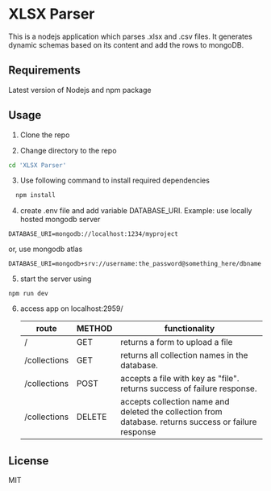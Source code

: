 # XLSX Parser

This is a nodejs application which parses .xlsx and .csv files. It generates dynamic schemas based on its content and add the rows to mongoDB.

## Requirements

Latest version of Nodejs and npm package

## Usage

1. Clone the repo

2. Change directory to the repo

```bash
cd 'XLSX Parser'
```

3. Use following command to install required dependencies

```bash
  npm install
```

4. create .env file and add variable DATABASE_URI. Example:
   use locally hosted mongodb server

```
DATABASE_URI=mongodb://localhost:1234/myproject
```

or, use mongodb atlas

```
DATABASE_URI=mongodb+srv://username:the_password@something_here/dbname
```

5. start the server using

```
npm run dev
```

6. access app on localhost:2959/

   | route        | METHOD | functionality                                                                                         |
   | ------------ | ------ | ----------------------------------------------------------------------------------------------------- |
   | /            | GET    | returns a form to upload a file                                                                       |
   | /collections | GET    | returns all collection names in the database.                                                         |
   | /collections | POST   | accepts a file with key as "file". returns success of failure response.                               |
   | /collections | DELETE | accepts collection name and deleted the collection from database. returns success or failure response |

## License

MIT
